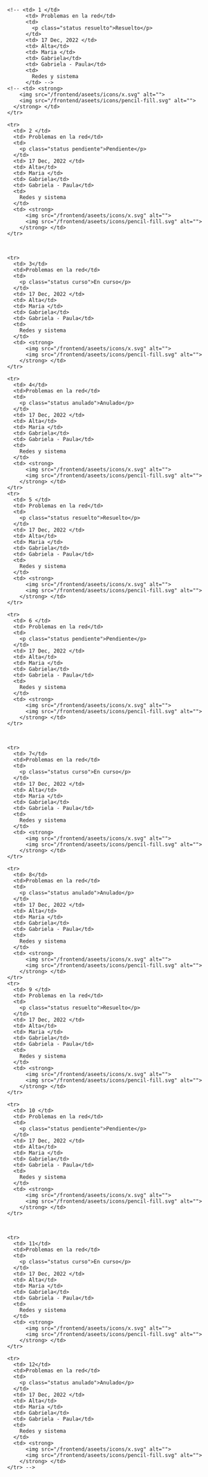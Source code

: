         <!-- <td> 1 </td>
              <td> Problemas en la red</td>
              <td>
                <p class="status resuelto">Resuelto</p>
              </td>
              <td> 17 Dec, 2022 </td>
              <td> Alta</td>
              <td> Maria </td>
              <td> Gabriela</td>
              <td> Gabriela - Paula</td>
              <td>
                Redes y sistema
              </td> -->
        <!-- <td> <strong>
            <img src="/frontend/aseets/icons/x.svg" alt="">
            <img src="/frontend/aseets/icons/pencil-fill.svg" alt="">
          </strong> </td>
        </tr>

        <tr>
          <td> 2 </td>
          <td> Problemas en la red</td>
          <td>
            <p class="status pendiente">Pendiente</p>
          </td>
          <td> 17 Dec, 2022 </td>
          <td> Alta</td>
          <td> Maria </td>
          <td> Gabriela</td>
          <td> Gabriela - Paula</td>
          <td>
            Redes y sistema
          </td>
          <td> <strong>
              <img src="/frontend/aseets/icons/x.svg" alt="">
              <img src="/frontend/aseets/icons/pencil-fill.svg" alt="">
            </strong> </td>
        </tr>



        <tr>
          <td> 3</td>
          <td>Problemas en la red</td>
          <td>
            <p class="status curso">En curso</p>
          </td>
          <td> 17 Dec, 2022 </td>
          <td> Alta</td>
          <td> Maria </td>
          <td> Gabriela</td>
          <td> Gabriela - Paula</td>
          <td>
            Redes y sistema
          </td>
          <td> <strong>
              <img src="/frontend/aseets/icons/x.svg" alt="">
              <img src="/frontend/aseets/icons/pencil-fill.svg" alt="">
            </strong> </td>
        </tr>

        <tr>
          <td> 4</td>
          <td>Problemas en la red</td>
          <td>
            <p class="status anulado">Anulado</p>
          </td>
          <td> 17 Dec, 2022 </td>
          <td> Alta</td>
          <td> Maria </td>
          <td> Gabriela</td>
          <td> Gabriela - Paula</td>
          <td>
            Redes y sistema
          </td>
          <td> <strong>
              <img src="/frontend/aseets/icons/x.svg" alt="">
              <img src="/frontend/aseets/icons/pencil-fill.svg" alt="">
            </strong> </td>
        </tr>
        <tr>
          <td> 5 </td>
          <td> Problemas en la red</td>
          <td>
            <p class="status resuelto">Resuelto</p>
          </td>
          <td> 17 Dec, 2022 </td>
          <td> Alta</td>
          <td> Maria </td>
          <td> Gabriela</td>
          <td> Gabriela - Paula</td>
          <td>
            Redes y sistema
          </td>
          <td> <strong>
              <img src="/frontend/aseets/icons/x.svg" alt="">
              <img src="/frontend/aseets/icons/pencil-fill.svg" alt="">
            </strong> </td>
        </tr>

        <tr>
          <td> 6 </td>
          <td> Problemas en la red</td>
          <td>
            <p class="status pendiente">Pendiente</p>
          </td>
          <td> 17 Dec, 2022 </td>
          <td> Alta</td>
          <td> Maria </td>
          <td> Gabriela</td>
          <td> Gabriela - Paula</td>
          <td>
            Redes y sistema
          </td>
          <td> <strong>
              <img src="/frontend/aseets/icons/x.svg" alt="">
              <img src="/frontend/aseets/icons/pencil-fill.svg" alt="">
            </strong> </td>
        </tr>



        <tr>
          <td> 7</td>
          <td>Problemas en la red</td>
          <td>
            <p class="status curso">En curso</p>
          </td>
          <td> 17 Dec, 2022 </td>
          <td> Alta</td>
          <td> Maria </td>
          <td> Gabriela</td>
          <td> Gabriela - Paula</td>
          <td>
            Redes y sistema
          </td>
          <td> <strong>
              <img src="/frontend/aseets/icons/x.svg" alt="">
              <img src="/frontend/aseets/icons/pencil-fill.svg" alt="">
            </strong> </td>
        </tr>

        <tr>
          <td> 8</td>
          <td>Problemas en la red</td>
          <td>
            <p class="status anulado">Anulado</p>
          </td>
          <td> 17 Dec, 2022 </td>
          <td> Alta</td>
          <td> Maria </td>
          <td> Gabriela</td>
          <td> Gabriela - Paula</td>
          <td>
            Redes y sistema
          </td>
          <td> <strong>
              <img src="/frontend/aseets/icons/x.svg" alt="">
              <img src="/frontend/aseets/icons/pencil-fill.svg" alt="">
            </strong> </td>
        </tr>
        <tr>
          <td> 9 </td>
          <td> Problemas en la red</td>
          <td>
            <p class="status resuelto">Resuelto</p>
          </td>
          <td> 17 Dec, 2022 </td>
          <td> Alta</td>
          <td> Maria </td>
          <td> Gabriela</td>
          <td> Gabriela - Paula</td>
          <td>
            Redes y sistema
          </td>
          <td> <strong>
              <img src="/frontend/aseets/icons/x.svg" alt="">
              <img src="/frontend/aseets/icons/pencil-fill.svg" alt="">
            </strong> </td>
        </tr>

        <tr>
          <td> 10 </td>
          <td> Problemas en la red</td>
          <td>
            <p class="status pendiente">Pendiente</p>
          </td>
          <td> 17 Dec, 2022 </td>
          <td> Alta</td>
          <td> Maria </td>
          <td> Gabriela</td>
          <td> Gabriela - Paula</td>
          <td>
            Redes y sistema
          </td>
          <td> <strong>
              <img src="/frontend/aseets/icons/x.svg" alt="">
              <img src="/frontend/aseets/icons/pencil-fill.svg" alt="">
            </strong> </td>
        </tr>



        <tr>
          <td> 11</td>
          <td>Problemas en la red</td>
          <td>
            <p class="status curso">En curso</p>
          </td>
          <td> 17 Dec, 2022 </td>
          <td> Alta</td>
          <td> Maria </td>
          <td> Gabriela</td>
          <td> Gabriela - Paula</td>
          <td>
            Redes y sistema
          </td>
          <td> <strong>
              <img src="/frontend/aseets/icons/x.svg" alt="">
              <img src="/frontend/aseets/icons/pencil-fill.svg" alt="">
            </strong> </td>
        </tr>

        <tr>
          <td> 12</td>
          <td>Problemas en la red</td>
          <td>
            <p class="status anulado">Anulado</p>
          </td>
          <td> 17 Dec, 2022 </td>
          <td> Alta</td>
          <td> Maria </td>
          <td> Gabriela</td>
          <td> Gabriela - Paula</td>
          <td>
            Redes y sistema
          </td>
          <td> <strong>
              <img src="/frontend/aseets/icons/x.svg" alt="">
              <img src="/frontend/aseets/icons/pencil-fill.svg" alt="">
            </strong> </td>
        </tr> -->
